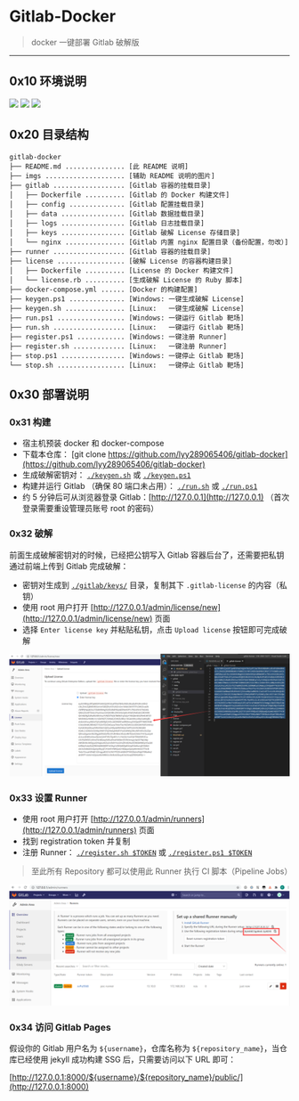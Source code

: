 # Gitlab-Docker

> docker 一键部署 Gitlab 破解版

------

## 0x10 环境说明

![](https://img.shields.io/badge/Docker-latest-brightgreen.svg) ![](https://img.shields.io/badge/GitlabEE-13.2.0-brightgreen.svg) ![](https://img.shields.io/badge/Runner-latest-brightgreen.svg)




## 0x20 目录结构

```
gitlab-docker
├── README.md ............... [此 README 说明]
├── imgs .................... [辅助 README 说明的图片]
├── gitlab .................. [Gitlab 容器的挂载目录]
│   ├── Dockerfile .......... [Gitlab 的 Docker 构建文件]
│   ├── config .............. [Gitlab 配置挂载目录]
│   ├── data ................ [Gitlab 数据挂载目录]
│   ├── logs ................ [Gitlab 日志挂载目录]
│   ├── keys ................ [Gitlab 破解 License 存储目录]
│   └── nginx ............... [Gitlab 内置 nginx 配置目录（备份配置，勿改）]
├── runner .................. [Gitlab 容器的挂载目录]
├── license ................. [破解 License 的容器构建目录]
│   ├── Dockerfile .......... [License 的 Docker 构建文件]
│   └── license.rb .......... [生成破解 License 的 Ruby 脚本]
├── docker-compose.yml ...... [Docker 的构建配置]
├── keygen.ps1 .............. [Windows: 一键生成破解 License]
├── keygen.sh ............... [Linux:   一键生成破解 License]
├── run.ps1 ................. [Windows: 一键运行 Gitlab 靶场]
├── run.sh .................. [Linux:   一键运行 Gitlab 靶场]
├── register.ps1 ............ [Windows: 一键注册 Runner]
├── register.sh ............. [Linux:   一键注册 Runner]
├── stop.ps1 ................ [Windows: 一键停止 Gitlab 靶场]
└── stop.sh ................. [Linux:   一键停止 Gitlab 靶场]
```




## 0x30 部署说明

### 0x31 构建

- 宿主机预装 docker 和 docker-compose
- 下载本仓库： [git clone https://github.com/lyy289065406/gitlab-docker](https://github.com/lyy289065406/gitlab-docker)
- 生成破解密钥对： [`./keygen.sh`](keygen.sh) 或 [`./keygen.ps1`](keygen.ps1)
- 构建并运行 Gitlab （确保 80 端口未占用）： [`./run.sh`](run.sh) 或 [`./run.ps1`](run.ps1)
- 约 5 分钟后可从浏览器登录 Gitlab：[http://127.0.0.1](http://127.0.0.1) （首次登录需要重设管理员账号 root 的密码）


### 0x32 破解

前面生成破解密钥对的时候，已经把公钥写入 Gitlab 容器后台了，还需要把私钥通过前端上传到 Gitlab 完成破解：

- 密钥对生成到 [`./gitlab/keys/`](gitlab/keys/) 目录，复制其下 `.gitlab-license` 的内容（私钥）
- 使用 root 用户打开 [http://127.0.0.1/admin/license/new](http://127.0.0.1/admin/license/new) 页面
- 选择 `Enter license key` 并粘贴私钥，点击 `Upload license` 按钮即可完成破解


![](imgs/01.png)


### 0x33 设置 Runner

- 使用 root 用户打开 [http://127.0.0.1/admin/runners](http://127.0.0.1/admin/runners) 页面
- 找到 registration token 并复制
- 注册 Runner： [`./register.sh $TOKEN`](register.sh) 或 [`./register.ps1 $TOKEN`](register.ps1)

> 至此所有 Repository 都可以使用此 Runner 执行 CI 脚本（Pipeline Jobs）

![](imgs/02.png)


### 0x34 访问 Gitlab Pages

假设你的 Gitlab 用户名为 `${username}`，仓库名称为 `${repository_name}`，当仓库已经使用 jekyll 成功构建 SSG 后，只需要访问以下 URL 即可：

[http://127.0.0.1:8000/${username}/${repository_name}/public/](http://127.0.0.1:8000)


